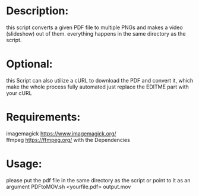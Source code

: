 
# Description:

this script converts a given PDF file to multiple PNGs and makes a video (slideshow) out of them.
everything happens in the same directory as the script.

# Optional:

this Script can also utilize a cURL to download the PDF and convert it, which make the whole process fully automated
just replace the EDITME part with your cURL 

# Requirements:

imagemagick https://www.imagemagick.org/ <br>
ffmpeg https://ffmpeg.org/ with the Dependencies

# Usage:

please put the pdf file in the same directory as the script or point to it as an argument
PDFtoMOV.sh <yourfile.pdf> output.mov
